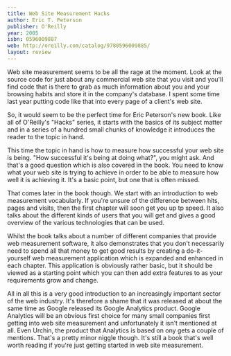 ```yaml
---
title: Web Site Measurement Hacks
author: Eric T. Peterson
publisher: O'Reilly
year: 2005
isbn: 0596009887
web: http://oreilly.com/catalog/9780596009885/
layout: review
---
```

 
Web site measurement seems to be all the rage at the moment. Look at the
source code for just about any commercial web site that you visit and you'll
find code that is there to grab as much information about you and your
browsing habits and store it in the company's database. I spent some time
last year putting code like that into every page of a client's web site.

So, it would seem to be the perfect time for Eric Peterson's new book.
Like all of O'Reilly's "Hacks" series, it starts with the basics of its
subject matter and in a series of a hundred small chunks of knowledge it
introduces the reader to the topic in hand.

This time the topic in hand is how to measure how successful your
web site is being. "How successful it's being at doing what?", you might
ask. And that's a good question which is also covered in the book. You
need to know what your web site is trying to achieve in order to be able
to measure how well it is achieving it. It's a basic point, but one that
is often missed.

That comes later in the book though. We start with an introduction
to web measurement vocabularly. If you're unsure of the difference between
hits, pages and visits, then the first chapter will soon get you up tp
speed. It also talks about the different kinds of users that you will
get and gives a good overview of the various technologies that can be
used.

Whilst the book talks about a number of different companies that
provide web measurement software, it also demonstrates that you don't
necessarily need to spend all that money to get good results by creating
a do-it-yourself web measurement application which is expanded and
enhanced in each chapter. This application is obviously rather basic,
but it should be viewed as a starting point which you can then add extra
features to as your requirements grow and change.

All in all this is a very good introduction to an increasingly
important sector of the web industry. It's therefore a shame that it was
released at about the same time as Google released its Google Analytics
product. Google Analytics will be an obvious first choice for many
small companies first getting into web site measurement and unfortunately
it isn't mentioned at all. Even Urchin, the product that Analytics is based
on ony gets a couple of mentions. That's a pretty minor niggle though. It's
still a book that's well worth reading if you're just getting started in
web site measurement.
